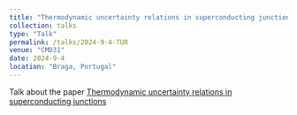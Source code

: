 ```yaml
---
title: "Thermodynamic uncertainty relations in superconducting junctions"
collection: talks
type: "Talk"
permalink: /talks/2024-9-4-TUR
venue: "CMD31"
date: 2024-9-4
location: "Braga, Portugal"
---
```


Talk about the paper [Thermodynamic uncertainty relations in superconducting junctions](https://arxiv.org/abs/2408.01281)
